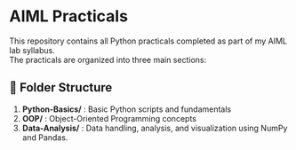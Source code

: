 # AIML Practicals

This repository contains all Python practicals completed as part of my AIML lab syllabus.  
The practicals are organized into three main sections:

## 📂 Folder Structure

1. **Python-Basics/** : Basic Python scripts and fundamentals  
2. **OOP/** : Object-Oriented Programming concepts  
3. **Data-Analysis/** : Data handling, analysis, and visualization using NumPy and Pandas.
